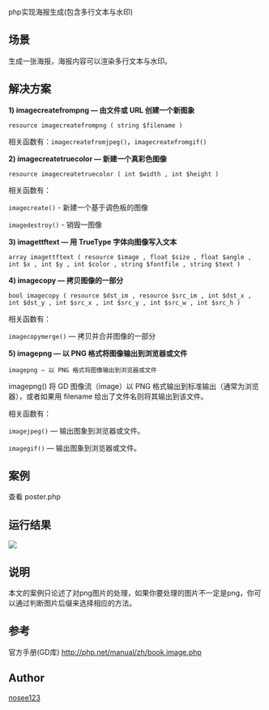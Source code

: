 php实现海报生成(包含多行文本与水印)
## 场景
生成一张海报，海报内容可以渲染多行文本与水印。
 
## 解决方案
**1) imagecreatefrompng — 由文件或 URL 创建一个新图象**

```
resource imagecreatefrompng ( string $filename )
```
相关函数有：`imagecreatefromjpeg()`，`imagecreatefromgif()`

**2) imagecreatetruecolor — 新建一个真彩色图像**

```
resource imagecreatetruecolor ( int $width , int $height )
```

相关函数有：

`imagecreate()` - 新建一个基于调色板的图像

`imagedestroy()` - 销毁一图像

**3) imagettftext — 用 TrueType 字体向图像写入文本**

```
array imagettftext ( resource $image , float $size , float $angle , int $x , int $y , int $color , string $fontfile , string $text )
```

**4) imagecopy — 拷贝图像的一部分**

```
bool imagecopy ( resource $dst_im , resource $src_im , int $dst_x , int $dst_y , int $src_x , int $src_y , int $src_w , int $src_h )
```

相关函数有：

`imagecopymerge()` — 拷贝并合并图像的一部分


**5) imagepng — 以 PNG 格式将图像输出到浏览器或文件**

```
imagepng — 以 PNG 格式将图像输出到浏览器或文件
```
imagepng() 将 GD 图像流（image）以 PNG 格式输出到标准输出（通常为浏览器），或者如果用 filename 给出了文件名则将其输出到该文件。 

相关函数有：

`imagejpeg()` — 输出图象到浏览器或文件。

`imagegif()` — 输出图象到浏览器或文件。

## 案例

查看 poster.php

## 运行结果
![](https://upload-images.jianshu.io/upload_images/2021264-2e020abb006cbaf0.png?imageMogr2/auto-orient/strip%7CimageView2/2/w/1240)

## 说明

本文的案例只论述了对png图片的处理，如果你要处理的图片不一定是png，你可以通过判断图片后缀来选择相应的方法。

## 参考

官方手册(GD库) http://php.net/manual/zh/book.image.php

## Author

[nosee123](https://github.com/nosee123)

